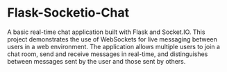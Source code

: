 # Flask-Socketio-Chat
A basic real-time chat application built with Flask and Socket.IO. This project demonstrates the use of WebSockets for live messaging between users in a web environment. The application allows multiple users to join a chat room, send and receive messages in real-time, and distinguishes between messages sent by the user and those sent by others.
